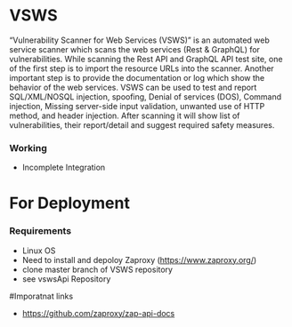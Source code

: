 # VSWS
“Vulnerability Scanner for Web Services (VSWS)” is an automated web service scanner which scans the web services (Rest & GraphQL) for vulnerabilities. While scanning the Rest API and GraphQL API test site, one of the first step is to import the resource URLs into the scanner. Another important step is to provide the documentation or log which show the behavior of the web services. VSWS can be used to test and report SQL/XML/NOSQL injection, spoofing, Denial of services (DOS), Command injection, Missing server-side input validation, unwanted use of HTTP method, and header injection. After scanning it will show list of vulnerabilities, their report/detail and suggest required safety measures.

### Working
* Incomplete Integration

# For Deployment 
### Requirements
* Linux OS
* Need to install and depoloy Zaproxy (https://www.zaproxy.org/)
* clone master branch of VSWS repository
* see vswsApi Repository


#Imporatnat links
* https://github.com/zaproxy/zap-api-docs
